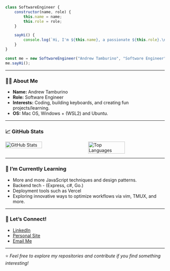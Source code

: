 ```javascript
class SoftwareEngineer {
    constructor(name, role) {
        this.name = name;
        this.role = role;
    }

    sayHi() {
        console.log(`Hi, I'm ${this.name}, a passionate ${this.role}.\nThanks for dropping by!`);
    }
}

const me = new SoftwareEngineer("Andrew Tamburino", "Software Engineer");
me.sayHi();
```

---

### 👨‍💻 About Me

- **Name:** Andrew Tamburino
- **Role:** Software Engineer
- **Interests:** Coding, building keyboards, and creating fun projects/learning.
- **OS:** Mac OS, Windows + (WSL2) and Ubuntu.

---

### 📈 GitHub Stats

<div style="display: flex; justify-content: space-between;">
  <img src="https://github-readme-stats.vercel.app/api?username=atamburino&show_icons=true&theme=radical" alt="GitHub Stats" style="width: 48%;"/>
  <img src="https://github-readme-stats.vercel.app/api/top-langs/?username=atamburino&layout=compact&theme=radical" alt="Top Languages" style="width: 48%;"/>
</div>

---

### 🌱 I’m Currently Learning

- More and more JavaScript techniques and design patterns.
- Backend tech - (Express, c#, Go.)
- Deployment tools such as Vercel 
- Exploring innovative ways to optimize workflows via vim, TMUX, and more.

---

### 🤝 Let’s Connect!

- [LinkedIn](https://www.linkedin.com/in/andrew-tamburino/)
- [Personal Site](https://www.andyt.pro/)
- [Email Me](mailto:tamburinoandy@gmail.com)

---

⭐️ *Feel free to explore my repositories and contribute if you find something interesting!*
